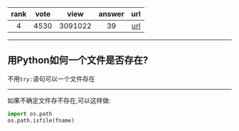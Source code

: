 
| rank | vote | view | answer | url |
|:-:|:-:|:-:|:-:|:-:|
|4|4530|3091022|39| [url](http://stackoverflow.com/questions/82831/how-do-i-check-whether-a-file-exists) |
***

## 用Python如何一个文件是否存在?

不用`try:`语句可以一个文件存在

***

如果不确定文件存不存在,可以这样做:

```python
import os.path
os.path.isfile(fname)
```

